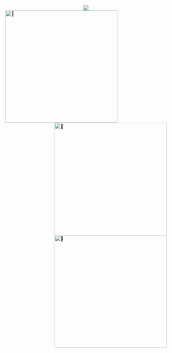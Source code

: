 <div align="center">
  
  <img align="center" src="https://badge.stateful.com/JoshuaDRose/dnd.svg">
  
</div>


<img align="left" width="350" alt="🦑" src="https://raw.githubusercontent.com/JoshuaDRose/JoshuaDRose/main/general.svg">

<img align="right" width="350" alt="🦑" src="https://raw.githubusercontent.com/JoshuaDRose/JoshuaDRose/7687ee2fcfd14d7bfc90fc6a42273295ad2e27b8/achievements.svg">

<img align="right" width="350" alt="🦑" src="https://github.com/JoshuaDRose/JoshuaDRose/blob/main/metrics.plugin.people.followers.svg">
 
<!-- <img align="center" alt="🦑" src="https://user-images.githubusercontent.com/22963968/114021347-e3c48b80-9870-11eb-8bc8-998bf39b4d0d.png"> -->
